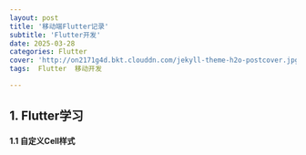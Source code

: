 ```yaml
---
layout: post
title: '移动端Flutter记录'
subtitle: 'Flutter开发'
date: 2025-03-28
categories: Flutter
cover: 'http://on2171g4d.bkt.clouddn.com/jekyll-theme-h2o-postcover.jpg'
tags:  Flutter  移动开发

---
```






## 1.   Flutter学习



#### 1.1 自定义Cell样式





